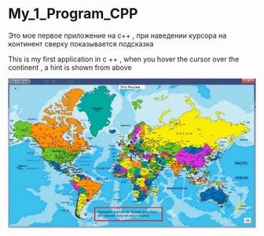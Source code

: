 # My_1_Program_CPP
Это мое первое приложение на с++ , при наведении курсора на континент сверху показывается подсказка

This is my first application in c ++ , when you hover the cursor over the continent , a hint is shown from above


![Alt attribute text Here](/Screenshot_1.jpg)
